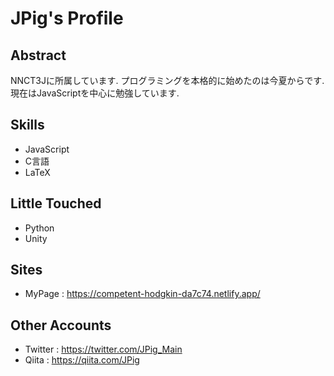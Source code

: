 # JPig's Profile

## Abstract
NNCT3Jに所属しています.
プログラミングを本格的に始めたのは今夏からです.
現在はJavaScriptを中心に勉強しています.

## Skills
* JavaScript
* C言語
* LaTeX

## Little Touched
* Python
* Unity

## Sites
* MyPage : https://competent-hodgkin-da7c74.netlify.app/

## Other Accounts
* Twitter : https://twitter.com/JPig_Main
* Qiita : https://qiita.com/JPig
